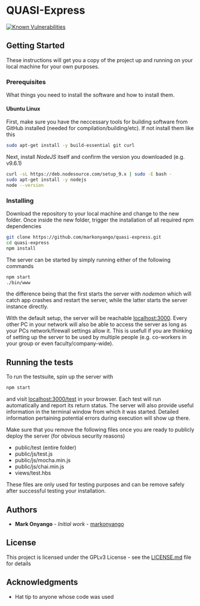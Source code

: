 # QUASI-Express

[![Known Vulnerabilities](https://snyk.io/test/github/markonyango/quasi-express/badge.svg?style=flat-square)](https://snyk.io/test/github/markonyango/quasi-express)

## Getting Started

These instructions will get you a copy of the project up and running on your local machine for your own purposes.

### Prerequisites

What things you need to install the software and how to install them.

#### Ubuntu Linux

First, make sure you have the neccessary tools for building software from GitHub installed (needed for compilation/building/etc). If not install them like this

```bash
sudo apt-get install -y build-essential git curl
```

Next, install _NodeJS_ itself and confirm the version you downloaded (e.g. v9.6.1)

```bash
curl -sL https://deb.nodesource.com/setup_9.x | sudo -E bash -
sudo apt-get install -y nodejs
node --version
```

### Installing

Download the repository to your local machine and change to the new folder. Once inside the new folder, trigger the installation of all required npm dependencies

```bash
git clone https://github.com/markonyango/quasi-express.git
cd quasi-express
npm install
```

The server can be started by simply running either of the following commands

```bash
npm start
./bin/www
```

the difference being that the first starts the server with *nodemon* which will catch app crashes and restart the server, while the latter starts the server instance directly.

With the default setup, the server will be reachable [localhost:3000](http://localhost:3000). Every other PC in your network will also be able to access the server as long as your PCs network/firewall settings allow it. This is usefull if you are thinking of setting up the server to be used by multiple people (e.g. co-workers in your group or even faculty/company-wide).

## Running the tests

To run the testsuite, spin up the server with

```bash
npm start
```

and visit [localhost:3000/test](http://localhost:3000/test) in your browser. Each test will run automatically and report its return status. The server will also provide useful information in the terminal window from which it was started. Detailed information pertaining potential errors during execution will show up there.

Make sure that you remove the following files once you are ready to publicly deploy the server (for obvious security reasons)

+ public/test (entire folder)
+ public/js/test.js
+ public/js/mocha.min.js
+ public/js/chai.min.js
+ views/test.hbs

These files are only used for testing purposes and can be remove safely after successful testing your installation.

## Authors

+ **Mark Onyango** - *Initial work* - [markonyango](https://github.com/markonyango)

## License

This project is licensed under the GPLv3 License - see the [LICENSE.md](LICENSE.md) file for details

## Acknowledgments

+ Hat tip to anyone whose code was used
